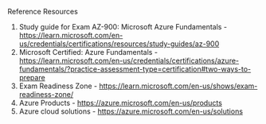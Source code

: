 Reference Resources

1. Study guide for Exam AZ-900: Microsoft Azure Fundamentals - https://learn.microsoft.com/en-us/credentials/certifications/resources/study-guides/az-900
2. Microsoft Certified: Azure Fundamentals - https://learn.microsoft.com/en-us/credentials/certifications/azure-fundamentals/?practice-assessment-type=certification#two-ways-to-prepare
3. Exam Readiness Zone - https://learn.microsoft.com/en-us/shows/exam-readiness-zone/
4. Azure Products - https://azure.microsoft.com/en-us/products
5. Azure cloud solutions - https://azure.microsoft.com/en-us/solutions



